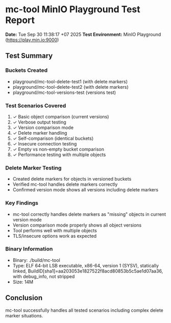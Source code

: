 # mc-tool MinIO Playground Test Report

**Date:** Tue Sep 30 11:38:17 +07 2025
**Test Environment:** MinIO Playground (https://play.min.io:9000)

## Test Summary

### Buckets Created
- playground/mc-tool-delete-test1 (with delete markers)
- playground/mc-tool-delete-test2 (with delete markers)
- playground/mc-tool-versions-test (versions test)

### Test Scenarios Covered
1. ✓ Basic object comparison (current versions)
2. ✓ Verbose output testing
3. ✓ Version comparison mode
4. ✓ Delete marker handling
5. ✓ Self-comparison (identical buckets)
6. ✓ Insecure connection testing
7. ✓ Empty vs non-empty bucket comparison
8. ✓ Performance testing with multiple objects

### Delete Marker Testing
- Created delete markers for objects in versioned buckets
- Verified mc-tool handles delete markers correctly
- Confirmed version mode shows all versions including delete markers

### Key Findings
- mc-tool correctly handles delete markers as "missing" objects in current version mode
- Version comparison mode properly shows all object versions
- Tool performs well with multiple objects
- TLS/insecure options work as expected

### Binary Information
- Binary: ./build/mc-tool
- Type:  ELF 64-bit LSB executable, x86-64, version 1 (SYSV), statically linked, BuildID[sha1]=aa203053e1827522f8acd80853b5c5ae1d07aa36, with debug_info, not stripped
- Size: 14M

## Conclusion
mc-tool successfully handles all tested scenarios including complex delete marker situations.
